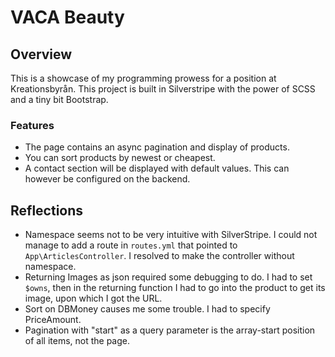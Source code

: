 # VACA Beauty 
## Overview
This is a showcase of my programming prowess for a position at Kreationsbyrån. This project is built in Silverstripe with the power of SCSS and a tiny bit Bootstrap.


### Features
* The page contains an async pagination and display of products.
* You can sort products by newest or cheapest.
* A contact section will be displayed with default values. This can however be configured on the backend.


## Reflections
* Namespace seems not to be very intuitive with SilverStripe. I could not manage to add a route in `routes.yml` that pointed to `App\ArticlesController`. I resolved to make the controller without namespace.
* Returning Images as json required some debugging to do. I had to set `$owns`, then in the returning function I had to go into the product to get its image, upon which I got the URL.
* Sort on DBMoney causes me some trouble. I had to specify PriceAmount.
* Pagination with "start" as a query parameter is the array-start position of all items, not the page.

